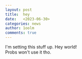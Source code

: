 ```yaml
---
layout: post
title:  hey
date:   <2023-06-30>
categories: news
author: 1oolm
comments: true
---
```

I'm setting this stuff up. Hey world!   
Probs won't use it tho.
